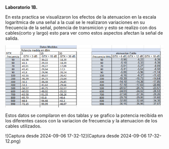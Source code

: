 **Laboratorio 1B.**

En esta practica se visualizaron los efectos de la atenuacion en la escala logaritmica de una señal a la cual se le realizaron variaciones
en su frecuencia de la señal, potencia de transmicion y esto se realizo con dos cables(corto y largo) esto para ver como estos aspectos 
afectan la señal de salida.

![Tabla1](tabla1b.png)

Estos datos se compilaron en dos tablas y se grafico la potencia recibida en los diferentes casos con la variacion de frecuencia y la 
atenuacion de los cables utilizados.

![Captura desde 2024-09-06 17-32-12](Captura desde 2024-09-06 17-32-12.png)
